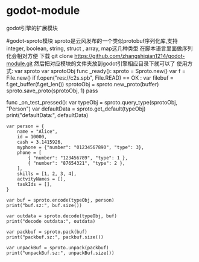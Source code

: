 # godot-module
godot引擎的扩展模块

#godot-sproto模块
sproto是云风发布的一个类似protobuf序列化库,支持integer, boolean, string, struct , array, map这几种类型
在脚本语言里面做序列化会相对方便
下载 git clone https://github.com/zhangshiqian1214/godot-module.git
然后把对应模块的文件夹放到godot引擎相应目录下就可以了
使用方式:
var sproto
var sprotoObj
func _ready():
    sproto = Sproto.new()
	var f = File.new()
	if f.open("res://c2s.spb", File.READ) == OK :
	   var filebuf = f.get_buffer(f.get_len())
	   sprotoObj = sproto.new_proto(buffer)
	   sproto.save_proto(sprotoObj, 1)
	pass
	
func _on_test_pressed():
	var typeObj = sproto.query_type(sprotoObj, "Person")
	var defaultData = sproto.get_default(typeObj)
	print("defaultData:", defaultData)
	
	var person = {
		name = "Alice", 
		id = 10000, 
		cash = 3.1415926,
		myphone = {"number": "01234567890", "type": 3},
		phone = [
			{ "number": "123456789", "type": 1 },
			{ "number": "87654321", "type": 2 },
		],
		skills = [1, 2, 3, 4],
		actvityNames = [],
		taskIds = [],
	}
	
	var buf = sproto.encode(typeObj, person)
	print("buf.sz:", buf.size())
	
	var outdata = sproto.decode(typeObj, buf)
	print("decode outdata:", outdata)
	
	var packbuf = sproto.pack(buf)
	print("packbuf.sz:", packbuf.size())
	
	var unpackBuf = sproto.unpack(packbuf)
	print("unpackBuf.sz:", unpackBuf.size())